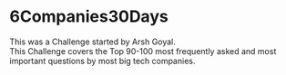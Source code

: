 # 6Companies30Days
This was a Challenge started by Arsh Goyal. <br>
This Challenge covers the Top 90-100 most frequently asked and most important questions by most big tech companies.
